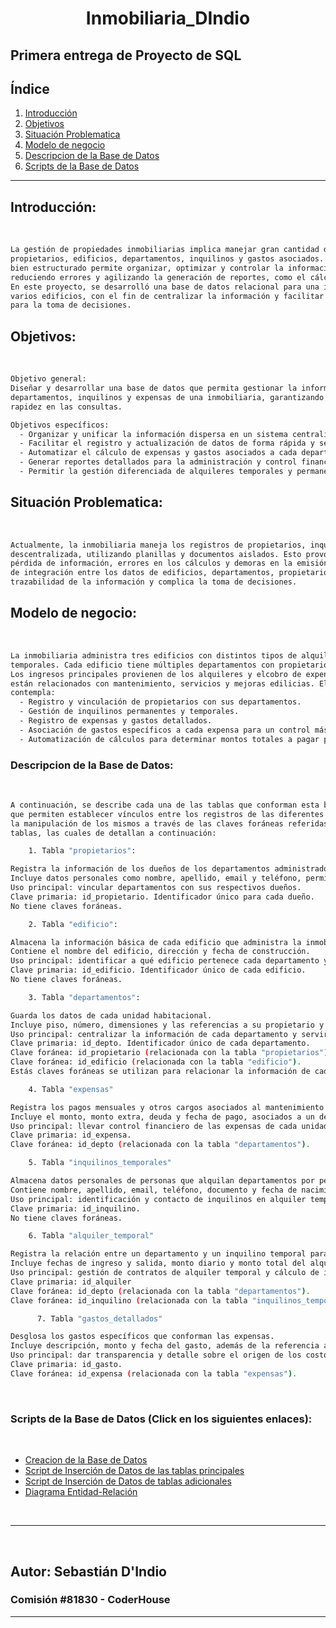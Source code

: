 # <h1 align="center">Inmobiliaria_DIndio</h1> 
Primera entrega de Proyecto de SQL
---

## **Índice**  

1. [Introducción](#introducción)  
2. [Objetivos](#objetivos)  
3. [Situación Problematica](#situación-problematica)  
4. [Modelo de negocio](#modelo-de-negocio)  
5. [Descripcion de la Base de Datos](#descripcion-de-la-base-de-datos)  
6. [Scripts de la Base de Datos](#scripts-de-la-base-de-datos)  

---

## Introducción:
<br>

``` sh
La gestión de propiedades inmobiliarias implica manejar gran cantidad de datos relacionados con
propietarios, edificios, departamentos, inquilinos y gastos asociados. Un sistema de base de datos
bien estructurado permite organizar, optimizar y controlar la información de manera eficiente,
reduciendo errores y agilizando la generación de reportes, como el cálculo de expensas.
En este proyecto, se desarrolló una base de datos relacional para una inmobiliaria que administra
varios edificios, con el fin de centralizar la información y facilitar el acceso a datos relevantes
para la toma de decisiones.

```


## Objetivos:
<br>

```sh
Objetivo general:
Diseñar y desarrollar una base de datos que permita gestionar la información de los propietarios,
departamentos, inquilinos y expensas de una inmobiliaria, garantizando integridad, consistencia y
rapidez en las consultas.

Objetivos específicos:
  - Organizar y unificar la información dispersa en un sistema centralizado.
  - Facilitar el registro y actualización de datos de forma rápida y segura.
  - Automatizar el cálculo de expensas y gastos asociados a cada departamento.
  - Generar reportes detallados para la administración y control financiero.
  - Permitir la gestión diferenciada de alquileres temporales y permanentes.
```

## Situación Problematica:
<br>

```sh
Actualmente, la inmobiliaria maneja los registros de propietarios, inquilinos y gastos de manera
descentralizada, utilizando planillas y documentos aislados. Esto provoca duplicación de datos,
pérdida de información, errores en los cálculos y demoras en la emisión de las expensas. La falta
de integración entre los datos de edificios, departamentos, propietarios y gastos dificulta la
trazabilidad de la información y complica la toma de decisiones.
```


## Modelo de negocio:
<br>

```sh
La inmobiliaria administra tres edificios con distintos tipos de alquileres: permanentes y
temporales. Cada edificio tiene múltiples departamentos con propietarios individuales o empresas.
Los ingresos principales provienen de los alquileres y elcobro de expensas, mientras que los egresos
están relacionados con mantenimiento, servicios y mejoras edilicias. El modelo de datos diseñado
contempla:
  - Registro y vinculación de propietarios con sus departamentos.
  - Gestión de inquilinos permanentes y temporales.
  - Registro de expensas y gastos detallados.
  - Asociación de gastos específicos a cada expensa para un control más preciso.
  - Automatización de cálculos para determinar montos totales a pagar por mes o período.

```

### Descripcion de la Base de Datos:

<br>

```sh
A continuación, se describe cada una de las tablas que conforman esta base de datos y las relaciones
que permiten establecer vínculos entre los registros de las diferentes tablas, facilitar el acceso y
la manipulación de los mismos a través de las claves foráneas referidas a las primerias de otras
tablas, las cuales de detallan a continuación:

    1. Tabla "propietarios":

Registra la información de los dueños de los departamentos administrados por la inmobiliaria.
Incluye datos personales como nombre, apellido, email y teléfono, permitiendo identificar y contactar a cada propietario.
Uso principal: vincular departamentos con sus respectivos dueños.
Clave primaria: id_propietario. Identificador único para cada dueño.
No tiene claves foráneas.

    2. Tabla "edificio":

Almacena la información básica de cada edificio que administra la inmobiliaria.
Contiene el nombre del edificio, dirección y fecha de construcción.
Uso principal: identificar a qué edificio pertenece cada departamento y gestionar información general del inmueble.
Clave primaria: id_edificio. Identificador único de cada edificio.
No tiene claves foráneas.

    3. Tabla "departamentos":

Guarda los datos de cada unidad habitacional.
Incluye piso, número, dimensiones y las referencias a su propietario y edificio.
Uso principal: centralizar la información de cada departamento y servir de enlace para expensas, alquileres y ocupantes.
Clave primaria: id_depto. Identificador único de cada departamento.
Clave foránea: id_propietario (relacionada con la tabla "propietarios").
Clave foránea: id_edificio (relacionada con la tabla "edificio").
Estás claves foráneas se utilizan para relacionar la información de cada departamento con el propietario.

    4. Tabla "expensas"

Registra los pagos mensuales y otros cargos asociados al mantenimiento del edificio y sus servicios comunes.
Incluye el monto, monto extra, deuda y fecha de pago, asociados a un departamento específico.
Uso principal: llevar control financiero de las expensas de cada unidad.
Clave primaria: id_expensa.
Clave foránea: id_depto (relacionada con la tabla "departamentos").

    5. Tabla "inquilinos_temporales"

Almacena datos personales de personas que alquilan departamentos por períodos cortos.
Contiene nombre, apellido, email, teléfono, documento y fecha de nacimiento.
Uso principal: identificación y contacto de inquilinos en alquiler temporal.
Clave primaria: id_inquilino.
No tiene claves foráneas.

    6. Tabla "alquiler_temporal"

Registra la relación entre un departamento y un inquilino temporal para un período específico.
Incluye fechas de ingreso y salida, monto diario y monto total del alquiler, además de la referencia al propietario.
Uso principal: gestión de contratos de alquiler temporal y cálculo de ingresos.
Clave primaria: id_alquiler
Clave foránea: id_depto (relacionada con la tabla "departamentos").
Clave foránea: id_inquilino (relacionada con la tabla "inquilinos_temporales").

      7. Tabla "gastos_detallados"

Desglosa los gastos específicos que conforman las expensas.
Incluye descripción, monto y fecha del gasto, además de la referencia a la expensa correspondiente.
Uso principal: dar transparencia y detalle sobre el origen de los costos incluidos en las expensas.
Clave primaria: id_gasto.
Clave foránea: id_expensa (relacionada con la tabla "expensas").


```

<br>

### Scripts de la Base de Datos (Click en los siguientes enlaces):

<br>

- <a href="./Tabla_create.sql"> Creacion de la Base de Datos </a><br>
- <a href="./Insertar_datos.sql">Script de Inserción de Datos de las tablas principales</a><br>
- <a href="./Insertar_datos_extras.sql">Script de Inserción de Datos de tablas adicionales</a><br>
- <a href="./Diagrama_ER.png">Diagrama Entidad-Relación</a>

<br>

---
<br>

## Autor: Sebastián D'Indio

### Comisión #81830 - CoderHouse

---
